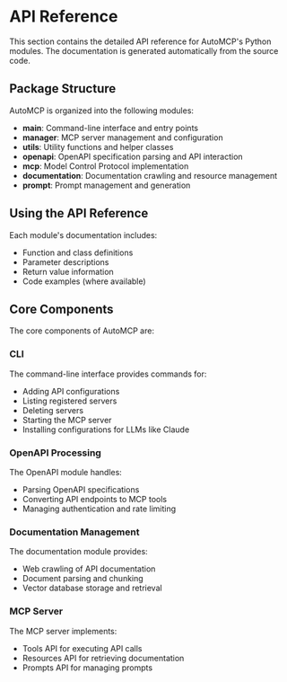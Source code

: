 # API Reference

This section contains the detailed API reference for AutoMCP's Python modules. The documentation is generated automatically from the source code.

## Package Structure

AutoMCP is organized into the following modules:

- **main**: Command-line interface and entry points
- **manager**: MCP server management and configuration
- **utils**: Utility functions and helper classes
- **openapi**: OpenAPI specification parsing and API interaction
- **mcp**: Model Control Protocol implementation
- **documentation**: Documentation crawling and resource management
- **prompt**: Prompt management and generation

## Using the API Reference

Each module's documentation includes:

- Function and class definitions
- Parameter descriptions
- Return value information 
- Code examples (where available)

## Core Components

The core components of AutoMCP are:

### CLI

The command-line interface provides commands for:
- Adding API configurations
- Listing registered servers
- Deleting servers
- Starting the MCP server
- Installing configurations for LLMs like Claude

### OpenAPI Processing

The OpenAPI module handles:
- Parsing OpenAPI specifications
- Converting API endpoints to MCP tools
- Managing authentication and rate limiting

### Documentation Management

The documentation module provides:
- Web crawling of API documentation
- Document parsing and chunking
- Vector database storage and retrieval

### MCP Server

The MCP server implements:
- Tools API for executing API calls
- Resources API for retrieving documentation
- Prompts API for managing prompts 